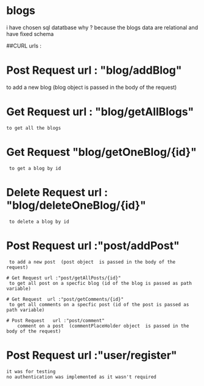 # blogs

i have chosen sql datatbase
why ?
because the blogs data are relational and have fixed schema 

##CURL urls :

  # Post Request  url : "blog/addBlog"
   to add a new blog (blog object  is passed in the body of the request)
    
  # Get Request url : "blog/getAllBlogs"
    to get all the blogs 
    
  # Get Request "blog/getOneBlog/{id}"
     to get a blog by id 
  
  # Delete Request  url : "blog/deleteOneBlog/{id}"
     to delete a blog by id	

    
   # Post Request url :"post/addPost"
     to add a new post  (post object  is passed in the body of the request)
   
    # Get Request url :"post/getAllPosts/{id}"
     to get all post on a specfic blog (id of the blog is passed as path variable)
    
    # Get Request  url :"post/getComments/{id}"
     to get all comments on a specfic post (id of the post is passed as path variable)
   
    # Post Request   url :"post/comment"
        comment on a post  (commentPlaceHolder object  is passed in the body of the request)
    
  # Post Request   url :"user/register" 
    it was for testing 
    no authentication was implemented as it wasn't required


  
